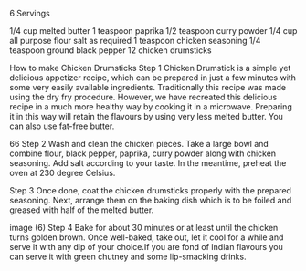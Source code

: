 
6 Servings


1/4 cup melted butter
1 teaspoon paprika
1/2 teaspoon curry powder
1/4 cup all purpose flour
salt as required
1 teaspoon chicken seasoning
1/4 teaspoon ground black pepper
12 chicken drumsticks

How to make Chicken Drumsticks
Step 1
Chicken Drumstick is a simple yet delicious appetizer recipe, which can be prepared in just a few minutes with some very easily available ingredients. Traditionally this recipe was made using the dry fry procedure. However, we have recreated this delicious recipe in a much more healthy way by cooking it in a microwave. Preparing it in this way will retain the flavours by using very less melted butter. You can also use fat-free butter.

66
Step 2
Wash and clean the chicken pieces. Take a large bowl and combine flour, black pepper, paprika, curry powder along with chicken seasoning. Add salt according to your taste. In the meantime, preheat the oven at 230 degree Celsius.

Step 3
Once done, coat the chicken drumsticks properly with the prepared seasoning. Next, arrange them on the baking dish which is to be foiled and greased with half of the melted butter.

image (6)
Step 4
Bake for about 30 minutes or at least until the chicken turns golden brown. Once well-baked, take out, let it cool for a while and serve it with any dip of your choice.If you are fond of Indian flavours you can serve it with green chutney and some lip-smacking drinks.